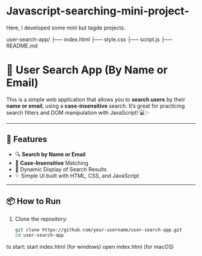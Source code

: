 # Javascript-searching-mini-project-
Here, I developed some mini but tagde projects.

user-search-app/
├── index.html
├── style.css
├── script.js
├── README.md


# 🔎 User Search App (By Name or Email)

This is a simple web application that allows you to **search users** by their **name or email**, using a **case-insensitive** search. It’s great for practicing search filters and DOM manipulation with JavaScript! 💻✨

---

## 🚀 Features

- 🔍 **Search by Name or Email**
- 🔡 **Case-Insensitive** Matching
- 📄 Dynamic Display of Search Results
- ✨ Simple UI built with HTML, CSS, and JavaScript

---

## 📦 How to Run

1. Clone the repository:
   ```bash
   git clone https://github.com/your-username/user-search-app.git
   cd user-search-app


to start: 
start index.html (for windows)
open index.html (for macOS)
